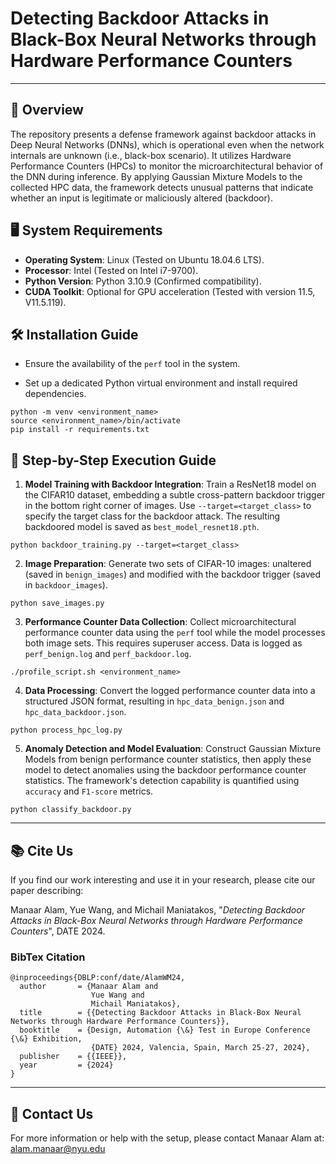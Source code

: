 # Detecting Backdoor Attacks in Black-Box Neural Networks through Hardware Performance Counters

---

## 📑 Overview
The repository presents a defense framework against backdoor attacks in Deep Neural Networks (DNNs), which is operational even when the network internals are unknown (i.e., black-box scenario). It utilizes Hardware Performance Counters (HPCs) to monitor the microarchitectural behavior of the DNN during inference. By applying Gaussian Mixture Models to the collected HPC data, the framework detects unusual patterns that indicate whether an input is legitimate or maliciously altered (backdoor).


## 🖥️  System Requirements
- **Operating System**: Linux (Tested on Ubuntu 18.04.6 LTS).
- **Processor**: Intel (Tested on Intel i7-9700).
- **Python Version**: Python 3.10.9 (Confirmed compatibility).
- **CUDA Toolkit**: Optional for GPU acceleration (Tested with version 11.5, V11.5.119).

## 🛠️ Installation Guide
- Ensure the availability of the `perf` tool in the system.

- Set up a dedicated Python virtual environment and install required dependencies.
```
python -m venv <environment_name>
source <environment_name>/bin/activate
pip install -r requirements.txt
```

## 🚀 Step-by-Step Execution Guide
1. **Model Training with Backdoor Integration**:
Train a ResNet18 model on the CIFAR10 dataset, embedding a subtle cross-pattern backdoor trigger in the bottom right corner of images. Use `--target=<target_class>` to specify the target class for the backdoor attack. The resulting backdoored model is saved as `best_model_resnet18.pth`.
```
python backdoor_training.py --target=<target_class>
```

2. **Image Preparation**:
Generate two sets of CIFAR-10 images: unaltered (saved in `benign_images`) and modified with the backdoor trigger (saved in `backdoor_images`).
```
python save_images.py
```

3. **Performance Counter Data Collection**:
Collect microarchitectural performance counter data using the `perf` tool while the model processes both image sets. This requires superuser access. Data is logged as `perf_benign.log` and `perf_backdoor.log`.
```
./profile_script.sh <environment_name>
```

4. **Data Processing**:
Convert the logged performance counter data into a structured JSON format, resulting in `hpc_data_benign.json` and `hpc_data_backdoor.json`.
```
python process_hpc_log.py
```

5. **Anomaly Detection and Model Evaluation**:
Construct Gaussian Mixture Models from benign performance counter statistics, then apply these model to detect anomalies using the backdoor performance counter statistics. The framework's detection capability is quantified using `accuracy` and `F1-score` metrics.
```
python classify_backdoor.py
```

---

## 📚 Cite Us
If you find our work interesting and use it in your research, please cite our paper describing:

Manaar Alam, Yue Wang, and Michail Maniatakos, "_Detecting Backdoor Attacks in Black-Box Neural Networks through Hardware Performance Counters_", DATE 2024.

### BibTex Citation
```
@inproceedings{DBLP:conf/date/AlamWM24,
  author       = {Manaar Alam and
                  Yue Wang and
                  Michail Maniatakos},
  title        = {{Detecting Backdoor Attacks in Black-Box Neural Networks through Hardware Performance Counters}},
  booktitle    = {Design, Automation {\&} Test in Europe Conference {\&} Exhibition,
                  {DATE} 2024, Valencia, Spain, March 25-27, 2024},
  publisher    = {{IEEE}},
  year         = {2024}
}
```

---

## 📩 Contact Us
For more information or help with the setup, please contact Manaar Alam at: alam.manaar@nyu.edu
